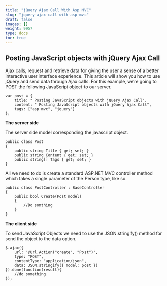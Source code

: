 ```yaml
---
title: "jQuery Ajax Call With Asp MVC"
slug: "jquery-ajax-call-with-asp-mvc"
draft: false
images: []
weight: 9957
type: docs
toc: true
---
```


## Posting JavaScript objects with jQuery Ajax Call
Ajax calls, request and retrieve data for giving the user a sense of a better interactive user interface experience. This article will show you how to use jQuery and send data through Ajax calls.
For this example, we’re going to POST the following JavaScript object to our server.

    var post = {
        title: " Posting JavaScript objects with jQuery Ajax Call",
        content: " Posting JavaScript objects with jQuery Ajax Call",
        tags: ["asp mvc", "jquery"]
    };

**The server side**

The server side model corresponding the javascript object.

    public class Post
    {
        public string Title { get; set; }
        public string Content { get; set; }
        public string[] Tags { get; set; }
    }

All we need to do is create a standard ASP.NET MVC controller method which takes a single parameter of the Person type, like so.

    public class PostController : BaseController
    {
        public bool Create(Post model)
        {
            //Do somthing
        }
    }

**The client side**

To send JavaScript Objects we need to use the JSON.stringify() method for send the object to the data option.

    $.ajax({
        url: '@Url.Action("create", "Post")',
        type: "POST",
        contentType: "application/json",
        data: JSON.stringify({ model: post })
    }).done(function(result){
        //do something
    });



